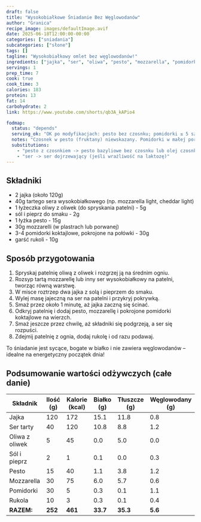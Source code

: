 ```yaml
---
draft: false
title: "Wysokobiałkowe Śniadanie Bez Węglowodanów"
author: "Granica"
recipe_image: images/defaultImage.avif
date: 2025-06-18T12:00:00-00:00
categories: ["sniadania"]
subcategories: ["słone"]
tags: []
tagline: "Wysokobiałkowy omlet bez węglowodanów!"
ingredients: ["jajka", "ser", "oliwa", "pesto", "mozzarella", "pomidorki koktajlowe", "rukola"]
servings: 1
prep_time: 7
cook: true
cook_time: 3
calories: 183
protein: 13
fat: 14
carbohydrate: 2
link: https://www.youtube.com/shorts/qb3A_kAPio4

fodmap:
  status: "depends"
  serving_ok: "OK po modyfikacjach: pesto bez czosnku; pomidorki ≤ 5 szt.; ser w małej porcji"
  notes: "Czosnek w pesto (fruktany) niewskazany. Pomidorki w małej porcji zwykle OK. Sery dojrzewające mają mało laktozy; mozzarella w umiarkowanej porcji."
  substitutions:
    - "pesto z czosnkiem -> pesto bazyliowe bez czosnku lub olej czosnkowy"
    - "ser -> ser dojrzewający (jeśli wrażliwość na laktozę)"
---
```


## Składniki
- 2 jajka (około 120g)
- 40g tartego sera wysokobiałkowego (np. mozzarella light, cheddar light)
- 1 łyżeczka oliwy z oliwek (do spryskania patelni) - 5g
- sól i pieprz do smaku - 2g
- 1 łyżka pesto - 15g
- 30g mozzarelli (w plastrach lub porwanej)
- 3-4 pomidorki koktajlowe, pokrojone na połówki - 30g
- garść rukoli - 10g

## Sposób przygotowania

1. Spryskaj patelnię oliwą z oliwek i rozgrzej ją na średnim ogniu.
2. Rozsyp tartą mozzarellę lub inny ser wysokobiałkowy na patelni, tworząc równą warstwę.
3. W misce roztrzep dwa jajka z solą i pieprzem do smaku.
4. Wylej masę jajeczną na ser na patelni i przykryj pokrywką.
5. Smaż przez około 1 minutę, aż jajka zaczną się ścinać.
6. Odkryj patelnię i dodaj pesto, mozzarellę i pokrojone pomidorki koktajlowe na wierzch.
7. Smaż jeszcze przez chwilę, aż składniki się podgrzeją, a ser się rozpuści.
8. Zdejmij patelnię z ognia, dodaj rukolę i od razu podawaj.

To śniadanie jest sycące, bogate w białko i nie zawiera węglowodanów – idealne na energetyczny początek dnia!

## Podsumowanie wartości odżywczych (całe danie)

| Składnik         | Ilość (g) | Kalorie (kcal) | Białko (g) | Tłuszcze (g) | Węglowodany (g) |
|------------------|-----------|---------------|------------|--------------|-----------------|
| Jajka            | 120       | 172           | 15.1       | 11.8         | 0.8             |
| Ser tarty        | 40        | 120           | 10.8       | 8.8          | 1.2             |
| Oliwa z oliwek   | 5         | 45            | 0.0        | 5.0          | 0.0             |
| Sól i pieprz     | 2         | 1             | 0.1        | 0.0          | 0.3             |
| Pesto            | 15        | 40            | 1.1        | 3.8          | 1.2             |
| Mozzarella       | 30        | 75            | 6.0        | 5.7          | 0.6             |
| Pomidorki        | 30        | 5             | 0.3        | 0.1          | 1.1             |
| Rukola           | 10        | 3             | 0.3        | 0.1          | 0.4             |
| **RAZEM:**       | **252**   | **461**       | **33.7**   | **35.3**     | **5.6**         |
